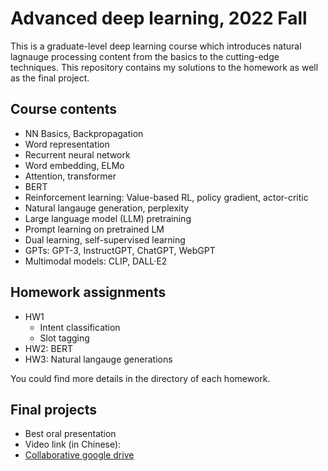 # Advanced deep learning, 2022 Fall
This is a graduate-level deep learning course which introduces natural lagnauge processing content from the basics to the cutting-edge techniques. This repository contains my solutions to the homework as well as the final project.

## Course contents
- NN Basics, Backpropagation
- Word representation
- Recurrent neural network
- Word embedding, ELMo
- Attention, transformer
- BERT
- Reinforcement learning: Value-based RL, policy gradient, actor-critic
- Natural langauge generation, perplexity
- Large language model (LLM) pretraining
- Prompt learning on pretrained LM
- Dual learning, self-supervised learning
- GPTs: GPT-3, InstructGPT, ChatGPT, WebGPT
- Multimodal models: CLIP, DALL·E2

## Homework assignments
- HW1
  - Intent classification
  - Slot tagging
- HW2: BERT
- HW3: Natural langauge generations

You could find more details in the directory of each homework.

## Final projects 
- Best oral presentation
- Video link (in Chinese):
- [Collaborative google drive](https://drive.google.com/drive/folders/1Ua5AHQ6vMX6dwliH4GfFOzItQ-820vF2?usp=share_link)